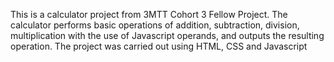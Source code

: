 This is a calculator project from 3MTT Cohort 3 Fellow Project. 
The calculator performs basic operations of addition, subtraction, division, multiplication with the use of Javascript operands, and outputs the resulting operation.
The project was carried out using HTML, CSS and Javascript

